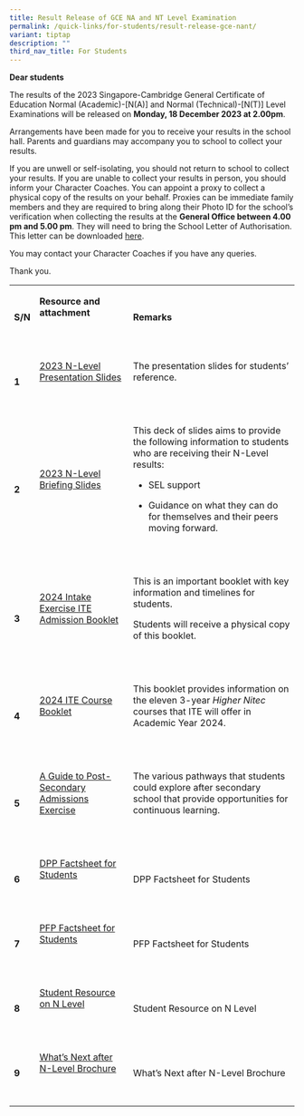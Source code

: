 ```yaml
---
title: Result Release of GCE NA and NT Level Examination
permalink: /quick-links/for-students/result-release-gce-nant/
variant: tiptap
description: ""
third_nav_title: For Students
---
```

<p><strong>Dear students</strong></p><p>The results of the 2023 Singapore-Cambridge General Certificate of Education Normal (Academic)-[N(A)] and Normal (Technical)-[N(T)] Level Examinations will be released on <strong>Monday, 18 December 2023 at 2.00pm</strong>.</p><p>Arrangements have been made for you to receive your results in the school hall. Parents and guardians may accompany you to school to collect your results.</p><p>If you are unwell or self-isolating, you should not return to school to collect your results. If you are unable to collect your results in person, you should inform your Character Coaches. You can appoint a proxy to collect a physical copy of the results on your behalf. Proxies can be immediate family members and they are required to bring along their Photo ID for the school’s verification when collecting the results at the <strong>General Office between 4.00 pm and 5.00 pm</strong>. They will need to bring the School Letter of Authorisation. This letter can be downloaded <a href="/files/Students/Letter_of_Authorisation_to_Collect_Result_Slip.pdf" rel="noopener noreferrer nofollow" target="_blank">here</a>.</p><p>You may contact your Character Coaches if you have any queries.</p><p>Thank you.</p><p></p><table><tbody><tr><td rowspan="1" colspan="1"><p><strong>S/N</strong></p></td><td rowspan="1" colspan="1"><p><strong>Resource and attachment</strong></p><p><strong>&nbsp;</strong></p></td><td rowspan="1" colspan="1"><p><strong>Remarks</strong></p></td></tr><tr><td rowspan="1" colspan="1"><p><strong>1</strong></p></td><td rowspan="1" colspan="1"><p><a href="/files/Students/2023_N_Level___Slides_for_Students.pdf" rel="noopener noreferrer nofollow" target="_blank">2023 N-Level Presentation Slides</a></p><p><strong>&nbsp;</strong></p></td><td rowspan="1" colspan="1"><p>The presentation slides for students’ reference.</p><p>&nbsp;</p></td></tr><tr><td rowspan="1" colspan="1"><p><strong>2</strong></p></td><td rowspan="1" colspan="1"><p><a href="/files/Students/2023_N_Level_Briefing_Slides_Student.pdf" rel="noopener noreferrer nofollow" target="_blank">2023 N-Level Briefing Slides</a></p><p><strong>&nbsp;</strong></p><p></p></td><td rowspan="1" colspan="1"><p>This deck of slides aims to provide the following information to students who are receiving their N-Level results:</p><ul data-tight="true" class="tight"><li><p>SEL support</p></li><li><p>Guidance on what they can do for themselves and their peers moving forward.</p></li></ul><p>&nbsp;&nbsp;</p></td></tr><tr><td rowspan="1" colspan="1"><p><strong>3</strong></p></td><td rowspan="1" colspan="1"><p><a href="/files/2024_ITE_Admission_Booklet.pdf" rel="noopener noreferrer nofollow" target="_blank">2024 Intake Exercise ITE Admission Booklet</a></p><p><strong>&nbsp;</strong></p><p></p></td><td rowspan="1" colspan="1"><p>This is an important booklet with key information and timelines for students.</p><p>Students will receive a physical copy of this booklet.</p><p>&nbsp;&nbsp;</p></td></tr><tr><td rowspan="1" colspan="1"><p><strong>4</strong></p></td><td rowspan="1" colspan="1"><p><a href="/files/2024_ITE_Course_Booklet.pdf" rel="noopener noreferrer nofollow" target="_blank">2024 ITE Course Booklet</a></p><p><strong>&nbsp;</strong></p><p></p></td><td rowspan="1" colspan="1"><p>This booklet provides information on the eleven 3-year <em>Higher Nitec </em>courses that ITE will offer in Academic Year 2024.</p><p>&nbsp;&nbsp;</p></td></tr><tr><td rowspan="1" colspan="1"><p><strong>5</strong></p></td><td rowspan="1" colspan="1"><p><a href="/files/A_Guide_to_Post_Secondary_Admissions_Exercises.pdf" rel="noopener noreferrer nofollow" target="_blank">A Guide to Post-Secondary Admissions Exercise</a></p><p><strong>&nbsp;</strong></p><p></p></td><td rowspan="1" colspan="1"><p>The various pathways that students could explore after secondary school that provide opportunities for continuous learning.</p><p>&nbsp;&nbsp;</p></td></tr><tr><td rowspan="1" colspan="1"><p><strong>6</strong></p></td><td rowspan="1" colspan="1"><p><a href="/files/2024_DPP_Factsheet_for_Students.pdf" rel="noopener noreferrer nofollow" target="_blank">DPP Factsheet for Students</a></p><p><strong>&nbsp;</strong></p></td><td rowspan="1" colspan="1"><p>DPP Factsheet for Students</p></td></tr><tr><td rowspan="1" colspan="1"><p><strong>7</strong></p></td><td rowspan="1" colspan="1"><p><a href="/files/2024_PFP_Factsheet_for_Students.pdf" rel="noopener noreferrer nofollow" target="_blank">PFP Factsheet for Students</a></p><p><strong>&nbsp;</strong></p></td><td rowspan="1" colspan="1"><p>PFP Factsheet for Students</p></td></tr><tr><td rowspan="1" colspan="1"><p><strong>8</strong></p></td><td rowspan="1" colspan="1"><p><a href="/files/2023_Student_Resource_N_Level.pdf" rel="noopener noreferrer nofollow" target="_blank">Student Resource on N Level</a></p><p><strong>&nbsp;</strong></p></td><td rowspan="1" colspan="1"><p>Student Resource on N Level</p></td></tr><tr><td rowspan="1" colspan="1"><p><strong>9</strong></p></td><td rowspan="1" colspan="1"><p><a href="/files/Students/Whats_Next_N_Level.pdf" rel="noopener noreferrer nofollow" target="_blank">What’s Next after N-Level Brochure</a></p><p><strong>&nbsp;</strong></p></td><td rowspan="1" colspan="1"><p>What’s Next after N-Level Brochure</p></td></tr></tbody></table><p></p>
